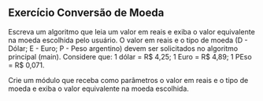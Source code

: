 ## Exercício Conversão de Moeda
Escreva um algoritmo que leia um valor em reais e exiba o valor equivalente na moeda escolhida pelo usuário. O valor em reais e o tipo de moeda (D - Dólar; E - Euro; P - Peso argentino) devem ser solicitados no algoritmo principal (main). Considere que: 1 dólar = R$ 4,25; 1 Euro = R$ 4,89; 1 PEso = R$ 0,071. 

Crie um módulo que receba como parâmetros o valor em reais e o tipo de moeda e exiba o valor equivalente na moeda escolhida.
